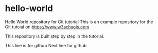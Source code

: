 # hello-world
Hello World repository for Git tutorial
This is an example repository for the Git tutoial on https://www.w3schools.com

This repository is built step by step in the tutorial. 

This line is for github
Next line for github
